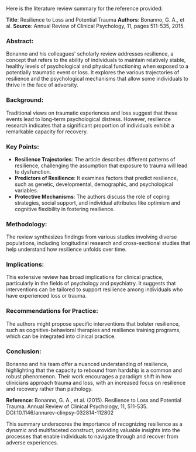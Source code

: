 Here is the literature review summary for the reference provided:

**Title**: Resilience to Loss and Potential Trauma
**Authors**: Bonanno, G. A., et al.
**Source**: Annual Review of Clinical Psychology, 11, pages 511-535, 2015.

### Abstract:
Bonanno and his colleagues' scholarly review addresses resilience, a concept that refers to the ability of individuals to maintain relatively stable, healthy levels of psychological and physical functioning when exposed to a potentially traumatic event or loss. It explores the various trajectories of resilience and the psychological mechanisms that allow some individuals to thrive in the face of adversity.

### Background:
Traditional views on traumatic experiences and loss suggest that these events lead to long-term psychological distress. However, resilience research indicates that a significant proportion of individuals exhibit a remarkable capacity for recovery.

### Key Points:
- **Resilience Trajectories**: The article describes different patterns of resilience, challenging the assumption that exposure to trauma will lead to dysfunction.
- **Predictors of Resilience**: It examines factors that predict resilience, such as genetic, developmental, demographic, and psychological variables.
- **Protective Mechanisms**: The authors discuss the role of coping strategies, social support, and individual attributes like optimism and cognitive flexibility in fostering resilience.

### Methodology:
The review synthesizes findings from various studies involving diverse populations, including longitudinal research and cross-sectional studies that help understand how resilience unfolds over time.

### Implications:
This extensive review has broad implications for clinical practice, particularly in the fields of psychology and psychiatry. It suggests that interventions can be tailored to support resilience among individuals who have experienced loss or trauma.

### Recommendations for Practice:
The authors might propose specific interventions that bolster resilience, such as cognitive-behavioral therapies and resilience training programs, which can be integrated into clinical practice.

### Conclusion:
Bonanno and his team offer a nuanced understanding of resilience, highlighting that the capacity to rebound from hardship is a common and robust phenomenon. Their work encourages a paradigm shift in how clinicians approach trauma and loss, with an increased focus on resilience and recovery rather than pathology.

**Reference**: Bonanno, G. A., et al. (2015). Resilience to Loss and Potential Trauma. Annual Review of Clinical Psychology, 11, 511-535. DOI:10.1146/annurev-clinpsy-032814-112802

This summary underscores the importance of recognizing resilience as a dynamic and multifaceted construct, providing valuable insights into the processes that enable individuals to navigate through and recover from adverse experiences.